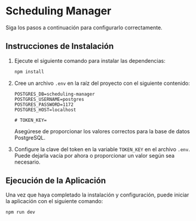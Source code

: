 # Scheduling Manager

Siga los pasos a continuación para configurarlo correctamente.

## Instrucciones de Instalación

1. Ejecute el siguiente comando para instalar las dependencias:

    ```bash
    npm install
    ```

2. Cree un archivo `.env` en la raíz del proyecto con el siguiente contenido:

    ```env
    POSTGRES_DB=scheduling-manager
    POSTGRES_USERNAME=postgres
    POSTGRES_PASSWORD=1172
    POSTGRES_HOST=localhost

    # TOKEN_KEY=
    ```

    Asegúrese de proporcionar los valores correctos para la base de datos PostgreSQL.

3. Configure la clave del token en la variable `TOKEN_KEY` en el archivo `.env`. Puede dejarla vacía por ahora o proporcionar un valor según sea necesario.

## Ejecución de la Aplicación

Una vez que haya completado la instalación y configuración, puede iniciar la aplicación con el siguiente comando:

```bash
npm run dev
